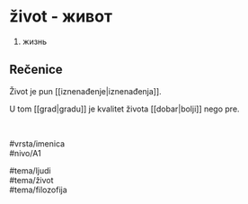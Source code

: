 # život - живот

1. жизнь

## Rečenice

Život je pun [[iznenađenje|iznenađenja]].

U tom [[grad|gradu]] je kvalitet života [[dobar|bolji]] nego pre.

<br>

#vrsta/imenica  
#nivo/A1  

#tema/ljudi  
#tema/život  
#tema/filozofija  
